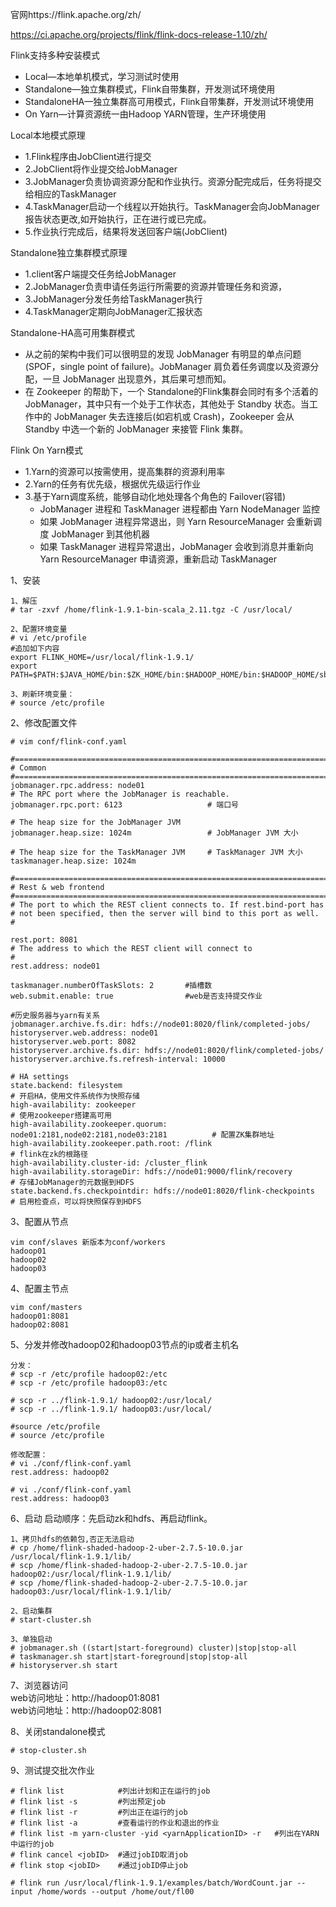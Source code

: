 官网https://flink.apache.org/zh/

https://ci.apache.org/projects/flink/flink-docs-release-1.10/zh/

Flink支持多种安装模式
- Local—本地单机模式，学习测试时使用
- Standalone—独立集群模式，Flink自带集群，开发测试环境使用
- StandaloneHA—独立集群高可用模式，Flink自带集群，开发测试环境使用
- On Yarn—计算资源统一由Hadoop YARN管理，生产环境使用

Local本地模式原理
- 1.Flink程序由JobClient进行提交
- 2.JobClient将作业提交给JobManager
- 3.JobManager负责协调资源分配和作业执行。资源分配完成后，任务将提交给相应的TaskManager
- 4.TaskManager启动一个线程以开始执行。TaskManager会向JobManager报告状态更改,如开始执行，正在进行或已完成。 
- 5.作业执行完成后，结果将发送回客户端(JobClient)

Standalone独立集群模式原理
- 1.client客户端提交任务给JobManager
- 2.JobManager负责申请任务运行所需要的资源并管理任务和资源，
- 3.JobManager分发任务给TaskManager执行
- 4.TaskManager定期向JobManager汇报状态

Standalone-HA高可用集群模式
- 从之前的架构中我们可以很明显的发现 JobManager 有明显的单点问题(SPOF，single point of failure)。JobManager 肩负着任务调度以及资源分配，一旦 JobManager 出现意外，其后果可想而知。
- 在 Zookeeper 的帮助下，一个 Standalone的Flink集群会同时有多个活着的 JobManager，其中只有一个处于工作状态，其他处于 Standby 状态。当工作中的 JobManager 失去连接后(如宕机或 Crash)，Zookeeper 会从 Standby 中选一个新的 JobManager 来接管 Flink 集群。

Flink On Yarn模式
- 1.Yarn的资源可以按需使用，提高集群的资源利用率
- 2.Yarn的任务有优先级，根据优先级运行作业
- 3.基于Yarn调度系统，能够自动化地处理各个角色的 Failover(容错)
  - JobManager 进程和 TaskManager 进程都由 Yarn NodeManager 监控
  - 如果 JobManager 进程异常退出，则 Yarn ResourceManager 会重新调度 JobManager 到其他机器
  - 如果 TaskManager 进程异常退出，JobManager 会收到消息并重新向 Yarn ResourceManager 申请资源，重新启动 TaskManager


1、安装
```
1、解压
# tar -zxvf /home/flink-1.9.1-bin-scala_2.11.tgz -C /usr/local/

2、配置环境变量
# vi /etc/profile
#追加如下内容
export FLINK_HOME=/usr/local/flink-1.9.1/
export
PATH=$PATH:$JAVA_HOME/bin:$ZK_HOME/bin:$HADOOP_HOME/bin:$HADOOP_HOME/sbin:$KAFKA_HOME/bin:$FLINK_HOME/bin

3、刷新环境变量：
# source /etc/profile
```

2、修改配置文件
```
# vim conf/flink-conf.yaml

#==============================================================================
# Common
#==============================================================================
jobmanager.rpc.address: node01
# The RPC port where the JobManager is reachable.
jobmanager.rpc.port: 6123                   # 端口号

# The heap size for the JobManager JVM
jobmanager.heap.size: 1024m                 # JobManager JVM 大小

# The heap size for the TaskManager JVM     # TaskManager JVM 大小
taskmanager.heap.size: 1024m

#==============================================================================
# Rest & web frontend
#==============================================================================
# The port to which the REST client connects to. If rest.bind-port has
# not been specified, then the server will bind to this port as well.
#

rest.port: 8081
# The address to which the REST client will connect to
#
rest.address: node01

taskmanager.numberOfTaskSlots: 2       #插槽数
web.submit.enable: true                #web是否支持提交作业

#历史服务器与yarn有关系
jobmanager.archive.fs.dir: hdfs://node01:8020/flink/completed-jobs/
historyserver.web.address: node01
historyserver.web.port: 8082
historyserver.archive.fs.dir: hdfs://node01:8020/flink/completed-jobs/
historyserver.archive.fs.refresh-interval: 10000

# HA settings
state.backend: filesystem                                                        # 开启HA，使用文件系统作为快照存储
high-availability: zookeeper                                                     # 使用zookeeper搭建高可用
high-availability.zookeeper.quorum: node01:2181,node02:2181,node03:2181          # 配置ZK集群地址
high-availability.zookeeper.path.root: /flink                                    # flink在zk的根路径
high-availability.cluster-id: /cluster_flink
high-availability.storageDir: hdfs://node01:9000/flink/recovery                  # 存储JobManager的元数据到HDFS
state.backend.fs.checkpointdir: hdfs://node01:8020/flink-checkpoints             # 启用检查点，可以将快照保存到HDFS
```

3、配置从节点
```
vim conf/slaves 新版本为conf/workers
hadoop01
hadoop02
hadoop03
```

4、配置主节点
```
vim conf/masters
hadoop01:8081
hadoop02:8081
```

5、分发并修改hadoop02和hadoop03节点的ip或者主机名
```
分发：
# scp -r /etc/profile hadoop02:/etc
# scp -r /etc/profile hadoop03:/etc

# scp -r ../flink-1.9.1/ hadoop02:/usr/local/
# scp -r ../flink-1.9.1/ hadoop03:/usr/local/

#source /etc/profile
# source /etc/profile

修改配置：
# vi ./conf/flink-conf.yaml
rest.address: hadoop02

# vi ./conf/flink-conf.yaml
rest.address: hadoop03
```

6、启动
启动顺序：先启动zk和hdfs、再启动flink。
```
1、拷贝hdfs的依赖包,否正无法启动
# cp /home/flink-shaded-hadoop-2-uber-2.7.5-10.0.jar
/usr/local/flink-1.9.1/lib/
# scp /home/flink-shaded-hadoop-2-uber-2.7.5-10.0.jar
hadoop02:/usr/local/flink-1.9.1/lib/
# scp /home/flink-shaded-hadoop-2-uber-2.7.5-10.0.jar
hadoop03:/usr/local/flink-1.9.1/lib/

2、启动集群
# start-cluster.sh

3、单独启动
# jobmanager.sh ((start|start-foreground) cluster)|stop|stop-all
# taskmanager.sh start|start-foreground|stop|stop-all
# historyserver.sh start
```

7、浏览器访问  
web访问地址：http://hadoop01:8081  
web访问地址：http://hadoop02:8081

8、关闭standalone模式
```
# stop-cluster.sh
```

9、测试提交批次作业
```
# flink list            #列出计划和正在运行的job
# flink list -s         #列出预定job
# flink list -r         #列出正在运行的job
# flink list -a         #查看运行的作业和退出的作业
# flink list -m yarn-cluster -yid <yarnApplicationID> -r   #列出在YARN 中运行的job
# flink cancel <jobID>  #通过jobID取消job
# flink stop <jobID>    #通过jobID停止job

# flink run /usr/local/flink-1.9.1/examples/batch/WordCount.jar --input /home/words --output /home/out/fl00
```






